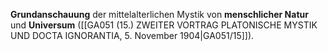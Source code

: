 
**Grundanschauung** der mittelalterlichen Mystik von **menschlicher Natur** und **Universum** ([[GA051 (15.) ZWEITER VORTRAG PLATONISCHE MYSTIK UND DOCTA IGNORANTIA, 5. November 1904|GA051/15]]).
